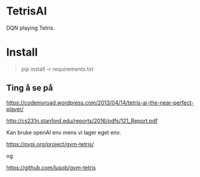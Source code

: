 # TetrisAI
DQN playing Tetris.

# Install

> pip install -r requirements.txt

## Ting å se på

https://codemyroad.wordpress.com/2013/04/14/tetris-ai-the-near-perfect-player/

http://cs231n.stanford.edu/reports/2016/pdfs/121_Report.pdf

Kan bruke openAI env mens vi lager eget env.

https://pypi.org/project/gym-tetris/

og

https://github.com/lusob/gym-tetris
